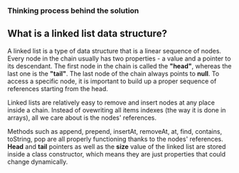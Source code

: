 ### Thinking process behind the solution

## What is a linked list data structure?

A linked list is a type of data structure that is a linear sequence of nodes. Every node in the chain usually has two properties - a value and a pointer to its descendant. The first node in the chain is called the **"head"**, whereas the last one is the **"tail"**. The last node of the chain always points to **null**. To access a specific node, it is important to build up a proper sequence of references starting from the head.

Linked lists are relatively easy to remove and insert nodes at any place inside a chain. Instead of ovewriting all items indexes (the way it is done in arrays), all we care about is the nodes' references.

Methods such as append, prepend, insertAt, removeAt, at, find, contains, toString, pop are all properly functioning thanks to the nodes' references. **Head** and **tail** pointers as well as the **size** value of the linked list are stored inside a class constructor, which means they are just properties that could change dynamically.